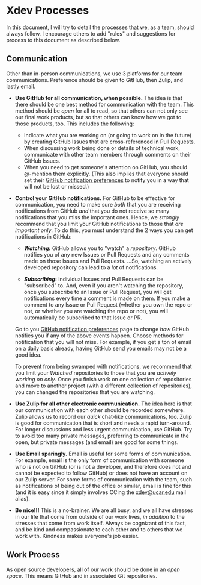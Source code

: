 # Xdev Processes

In this document, I will try to detail the processes that we, as a team,
should always follow.  I encourage others to add "rules" and suggestions
for process to this document as described below.

## Communication

Other than in-person communications, we use 3 platforms for our team
communications.  Preference should be given to GitHub, then Zulip, and
lastly email.

- **Use GitHub for all communication, when possible.**  The idea is that
  there should be one best method for communication with the team.  This
  method should be _open_ for all to read, so that others can not only
  see our final work products, but so that others can know how we got to
  those products, too.  This includes the following:

  - Indicate what you are working on (or going to work on in the future)
    by creating GitHub Issues that are cross-referenced in Pull Requests.
  - When discussing work being done or details of technical work,
    communicate with other team members through comments on their
    GitHub Issues.
  - When you need to get someone's attention on GitHub, you should
    @-mention them explicitly.  (This also implies that everyone should
    set their [GitHub notification preferences](https://help.github.com/en/github/receiving-notifications-about-activity-on-github/choosing-the-delivery-method-for-your-notifications)
    to notify you in a way that will not be lost or missed.)

- **Control your GitHub notifications.** For GitHub to be effective for
  communication, you need to make sure _both_ that you are receiving 
  notifications from GitHub _and_ that you do not receive so many
  notifications that you miss the important ones.  Hence, we _strongly_
  recommend that you limit your GitHub notifications to those that _are
  important only_.  To do this, you must understand the 2 ways you
  can get notifications in GitHub:

  - **_Watching_:** GitHub allows you to "watch" a _repository_.  GitHub
    notifies you of any new Issues or Pull Requests and any comments made
    on those Issues and Pull Requests.  ...So, watching an actively 
    developed repository can lead to a _lot_ of notifications.

  - **_Subscribing_:** Individual Issues and Pull Requests can be
    "subscribed" to.  And, even if you aren't watching the repository,
    once you subscribe to an Issue or Pull Request, you will get 
    notifications every time a comment is made on them.  If you make
    a comment to any Issue or Pull Request (whether you own the repo
    or not, or whether you are watching the repo or not), you will
    automatically be subscribed to that Issue or PR.
  
  Go to you [GitHub notification preferences](https://help.github.com/en/github/receiving-notifications-about-activity-on-github/choosing-the-delivery-method-for-your-notifications)
  page to change _how_ GitHub notifies you if any of the above events
  happen.  Choose methods for notification that you will not miss. For
  example, if you get a ton of email on a daily basis already, having
  GitHub send you emails may not be a good idea.

  To prevent from being swamped with notifications, we recommend that
  you limit your _Watched_ repositories to those that you are _actively_
  _working on only_.  Once you finish work on one collection of repositories
  and move to another project (with a different collection of repositories),
  you can changed the repositories that you are watching.

- **Use Zulip for all other electronic communication.**  The idea here is
  that our communication with each other should be recorded somewhere.
  Zulip allows us to record our _quick_ chat-like communications, too.
  Zulip is good for communication that is short and needs a rapid turn-around.
  For longer discussions and less urgent communication, use GitHub.  Try
  to avoid too many private messages, preferring to communicate in the open,
  but private messages (and email) are good for some things.

- **Use Email sparingly.**  Email is useful for some forms of communication.
  For example, email is the only form of communication with someone who is not
  on GitHub (or is not a developer, and therefore does not and cannot be 
  expected to follow GitHub) or does not have an account on our Zulip server.
  For some forms of communication with the team, such as notifications of
  being out of the office or similar, email is fine for this (and it is
  easy since it simply involves CCing the xdev@ucar.edu mail alias).

- **Be nice!!!**  This is a no-brainer.  We are all busy, and we all have
  stresses in our life that come from outside of our work lives, _in addition_
  to the stresses that come from work itself.  Always be cognizant of this fact,
  and be kind and compassionate to each other and to others that we work with.
  Kindness makes everyone's job easier.

## Work Process

As open source developers, all of our work should be done in an _open space_.
This means GitHub and in associated Git repositories.
   